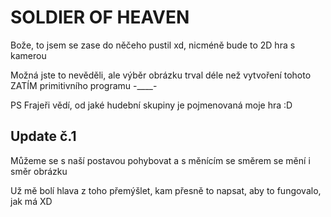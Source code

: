 <h1>SOLDIER OF HEAVEN</h1>
Bože, to jsem se zase do něčeho pustil xd, nicméně bude to 2D hra s kamerou

Možná jste to nevěděli, ale výběr obrázku trval déle než vytvoření tohoto ZATÍM primitivního programu -____-

PS Frajeři vědí, od jaké hudební skupiny je pojmenovaná moje hra  :D


<h2>Update č.1</h2>
Můžeme se s naší postavou pohybovat a s měnícím se směrem se mění i směr obrázku

Už mě bolí hlava z toho přemýšlet, kam přesně to napsat, aby to fungovalo, jak má XD
